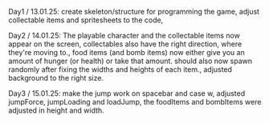 Day1 / 13.01.25: 
create skeleton/structure for programming the game,	
adjust collectable items and spritesheets to the code,

Day2 / 14.01.25:
The playable character and the collectable items now appear on the screen, collectables also have the right direction, where they're moving to.,
food items (and bomb items) now either give you an amount of hunger (or health) or take that amount. should also now spawn randomly after fixing the widths and heights of each item.,
adjusted background to the right size.

Day3 / 15.01.25:
make the jump work on spacebar and case w, adjusted jumpForce, jumpLoading and loadJump, the foodItems and bombItems were adjusted in height and width.
